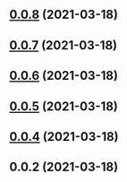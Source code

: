 ## [0.0.8](https://github.com/gaoweijun2018/ckeditor/compare/v0.0.7...v0.0.8) (2021-03-18)



## [0.0.7](https://github.com/gaoweijun2018/ckeditor/compare/v0.0.6...v0.0.7) (2021-03-18)



## [0.0.6](https://github.com/gaoweijun2018/ckeditor/compare/v0.0.5...v0.0.6) (2021-03-18)



## [0.0.5](https://github.com/gaoweijun2018/ckeditor/compare/v0.0.4...v0.0.5) (2021-03-18)



## [0.0.4](https://github.com/gaoweijun2018/ckeditor/compare/v0.0.2...v0.0.4) (2021-03-18)



## 0.0.2 (2021-03-18)



